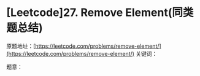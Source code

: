 # \[Leetcode\]27. Remove Element\(同类题总结\)

原题地址：[https://leetcode.com/problems/remove-element/](https://leetcode.com/problems/remove-element/) 关键词：

题意：





